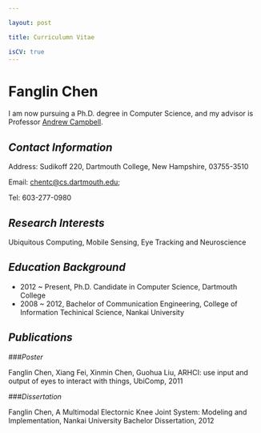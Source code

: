 ```yaml
---

layout: post

title: Curriculumn Vitae

isCV: true
---
```



# Fanglin Chen

I am now pursuing a Ph.D. degree in Computer Science, and my advisor is Professor [Andrew Campbell](http://www.cs.dartmouth.edu/~campbell/).

## *Contact Information*


Address: Sudikoff 220, Dartmouth College, New Hampshire, 03755-3510

Email: chentc@cs.dartmouth.edu;
 
Tel: 603-277-0980

## *Research Interests*


Ubiquitous Computing, Mobile Sensing, Eye Tracking and Neuroscience


## *Education Background*


- 2012 ~ Present, Ph.D. Candidate in Computer Science, Dartmouth College
- 2008 ~ 2012, Bachelor of Communication Engineering, College of Information Techinical Science, Nankai University


## *Publications*


###*Poster*


Fanglin Chen, Xiang Fei, Xinmin Chen, Guohua Liu, ARHCI: use input and output of eyes to interact with things, UbiComp, 2011


###*Dissertation*


Fanglin Chen, A Multimodal Electornic Knee Joint System: Modeling and Implementation, Nankai University Bachelor Dissertation, 2012